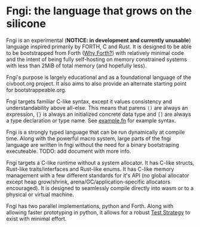 # Fngi: the language that grows on the silicone

Fngi is an experimental (**NOTICE: in development and currently unusable**)
language inspired primarily by FORTH, C and Rust. It is designed to be
able to be bootstrapped from Forth ([Why Forth?](notes/why_forth.md)) with
relatively minimal code and the intent of being fully self-hosting on memory
constrained systems with less than 2MiB of total memory (and hopefully less).

Fngi's purpose is largely educational and as a foundational language of the
civboot.org project. It also aims to also provide an alternate starting point
for bootstrappeable.org.

Fngi targets familiar C-like syntax, except it values consistency and
understandability above all-else. This means that parens `()` are always an
expression, `{}` is always an initialized concrete data type and `[]` are
always a type declaration or type name. See [example.fn](notes/example.fn) for
example syntax.

Fngi is a strongly typed language that can be run dynamically at compile time.
Along with the powerful macro system, large parts of the fngi language are
written in fngi without the need for a binary bootstraping executeable. TODO:
add document with more info.

Fngi targets a C-like runtime without a system allocator. It has C-like
structs, Rust-like traits/interfaces and Rust-like enums. It has C-like memory
management with a few different standards for it's API (no global allocator
except heap grow/shrink, arena/GC/application-specific allocators encouraged).
It is designed to seamlessly compile directly into wasm or to a physical or
virtual machine.

Fngi has two parallel implementations, python and Forth. Along with allowing
faster prototyping in python, it allows for a robust [Test
Strategy](notes/test_strategy.md) to exist with minimal effort.

